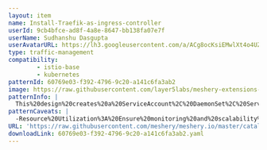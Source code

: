 ```yaml
---
layout: item
name: Install-Traefik-as-ingress-controller
userId: 9cb4bfce-ad8f-4a8e-8647-bb138fa07e7f
userName: Sudhanshu Dasgupta
userAvatarURL: https://lh3.googleusercontent.com/a/ACg8ocKsiEMwlXt4o4UZEKifgZtLFGZMxetGW979Xj_Dk3G6wAxu_KF8=s360-c-no
type: traffic-management
compatibility: 
        - istio-base
        - kubernetes
patternId: 60769e03-f392-4796-9c20-a141c6fa3ab2
image: https://raw.githubusercontent.com/layer5labs/meshery-extensions-packages/master/action-assets/design-assets/60769e03-f392-4796-9c20-a141c6fa3ab2-light.png,https://raw.githubusercontent.com/layer5labs/meshery-extensions-packages/master/action-assets/design-assets/60769e03-f392-4796-9c20-a141c6fa3ab2-dark.png
patternInfo: |
  This%20design%20creates%20a%20ServiceAccount%2C%20DaemonSet%2C%20Service%2C%20ClusterRole%2C%20and%20ClusterRoleBinding%20resources%20for%20Traefik.%20The%20DaemonSet%20ensures%20that%20a%20single%20Traefik%20instance%20is%20deployed%20on%20each%20node%20in%20the%20cluster%2C%20facilitating%20load%20balancing%20and%20routing%20of%20incoming%20traffic.%20The%20Service%20allows%20external%20traffic%20to%20reach%20Traefik%2C%20while%20the%20ClusterRole%20and%20ClusterRoleBinding%20provide%20the%20necessary%20permissions%20for%20Traefik%20to%20interact%20with%20Kubernetes%20resources%20such%20as%20services%2C%20endpoints%2C%20and%20ingresses.%20Overall%2C%20this%20setup%20enables%20Traefik%20to%20efficiently%20manage%20ingress%20traffic%20within%20the%20Kubernetes%20environment%2C%20providing%20features%20like%20routing%2C%20load%20balancing%2C%20and%20SSL%20termination.
patternCaveats: |
  -Resource%20Utilization%3A%20Ensure%20monitoring%20and%20scalability%20to%20manage%20resource%20consumption%20across%20nodes%2C%20especially%20in%20large%20clusters.%0A%0A-Security%20Measures%3A%20Implement%20strict%20access%20controls%20and%20firewall%20rules%20to%20protect%20Traefik's%20admin%20port%20(8080)%20from%20unauthorized%20access.%0A%0A-Configuration%20Complexity%3A%20Understand%20Traefik's%20configuration%20intricacies%20for%20routing%20rules%20and%20SSL%20termination%20to%20avoid%20misconfigurations.%0A%0A-Compatibility%20Testing%3A%20Regularly%20test%20Traefik's%20compatibility%20with%20Kubernetes%20and%20other%20cluster%20components%20before%20upgrading%20versions.%0A%0A-High%20Availability%20Setup%3A%20Employ%20strategies%20like%20pod%20anti-affinity%20rules%20to%20ensure%20Traefik's%20availability%20and%20uptime.%0A%0A-Performance%20Optimization%3A%20Conduct%20performance%20tests%20to%20minimize%20latency%20and%20overhead%20introduced%20by%20Traefik%20in%20the%20data%20path.
URL: 'https://raw.githubusercontent.com/meshery/meshery.io/master/catalog/60769e03-f392-4796-9c20-a141c6fa3ab2.yaml'
downloadLink: 60769e03-f392-4796-9c20-a141c6fa3ab2.yaml
---
```

